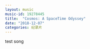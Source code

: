 ```yaml
---
layout: music
music-id: 19278445 
title:  "Cosmos: A SpaceTime Odyssey"
date: "2018-12-07"
categories: 纪录片
---
```


test song
